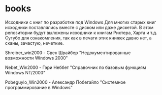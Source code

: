 # books
Исходники с книг по разработке под Windows
Для многих старых книг исходники поставлялись вместе с диском или даже дискетой. В этом репозитории будут выложены исходники к книгам Рихтера, Харта и т.д.
Сугубо для ознакомления, так как в печати этих книжек давно нет, а сканы, зачастую, нечеткие.

Shreiber_win2000 - Свен Шрайбер "Недокументированные возможности Windows 2000"

Nebet_Win2000 - Гэри Неббет "Справочник по базовым функциям Windows NT/2000"

Pobeguylo_Win2000 - Александр Побегайло "Системное программирование в Windows"
